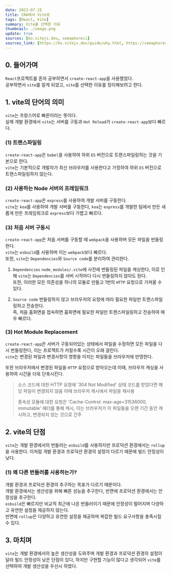 ```yaml
---
date: 2023-07-15
title: CRA에서 Vite로
tags: [React, Vite]
summary: Vite를 선택한 이유
thumbnail: ./image.png
update: true
sources: [ko.vitejs.dev, semaphoreci]
sources_link: [https://ko.vitejs.dev/guide/why.html, https://semaphoreci.com/blog/vite]
---
```



## 0. 들어가며
`React`프로젝트를 혼자 공부하면서 `create-react-app`을 사용했었다.  
공부하면서 `vite`를 알게 되었고, `vite`를 선택한 이유를 정리해보려고 한다.

## 1. vite의 단어의 의미
`vite`는 프랑스어로 빠른이라는 뜻이다.  
실제 개발 환경에서 `vite`는 서버를 구동과 `Hot Reload`가 `create-react-app`보다 빠르다.

### (1) 트랜스파일링
`create-react-app`은 `babel`을 사용하여 하위 `ES` 버전으로 트랜스파일링하는 것을 기본으로 한다.  
`vite`는 기본적으로 개발자가 최신 브라우저를 사용한다고 가정하여 하위 `ES` 버전으로 트랜스파일링하지 않는다.  

### (2) 사용하는 Node 서버의 프레임워크
`create-react-app`은 `express`를 사용하여 개발 서버를 구동한다.  
`vite`는 `koa`를 사용하여 개발 서버를 구동한다, `koa`는 `express`를 개발한 팀에서 만든 새롭게 만든 프레임워크로 `express`보다 가볍고 빠르다.  

### (3) 처음 서버 구동시
`create-react-app`은 처음 서버를 구동할 때 `webpack`을 사용하며 모든 파일을 번들링한다.  
`vite`는 `esbuild`를 사용하며 이는 `webpack`보다 빠르다.  
또한, `vite`는 `Dependencies`와 `Source code`를 분리하여 관리한다.  

1. `Dependencies`
`node_modules/.vite`에 사전에 번들링된 파일을 캐싱한다, 이로 인해 `vite`는 `Dependencies`를 서버 시작마다 다시 번들링하지 않아도 된다.  
또한, 이러한 모든 의존성을 하나의 모듈로 만들고 1번의 `HTTP` 요청으로 가져올 수 있다.

2. `Source code`
번들링하지 않고 브라우저의 요청에 따라 필요한 파일만 트랜스파일링하고 전송한다.  
즉, 처음 홈화면을 접속하면 홈화면에 필요한 파일만 트랜스파일링하고 전송하여 매우 빠르다.

### (3) Hot Module Replacement
`create-react-app`은 서버가 구동되어있는 상태에서 파일을 수정하면 모든 파일을 다시 번들링한다, 이는 프로젝트가 커질수록 시간이 오래 걸린다.  
`vite`는 변경된 파일과 변경사항이 영향을 미치는 파일들을 브라우저에 반영한다.  

또한 브라우저에서 변경된 파일을 `HTTP` 요청으로 받아오는데 이때, 브라우저 캐싱을 사용하여 시간을 더욱 단축시킨다.

>소스 코드에 대한 HTTP 요청에 '304 Not Modified' 상태 코드를 받았다면 해당 파일이 변경되지 않음 이때 브라우저 캐시에서 파일을 재사용  
>
>종속성 모듈에 대한 요청은 'Cache-Control: max-age=31536000, immutable' 헤더를 통해 캐시, 이는 브라우저가 이 파일들을 오랜 기간 동안 캐시하고, 변경되지 않는 것으로 간주


## 2. vite의 단점
`vite`는 개발 환경에서의 번들러는 `esbuild`를 사용하지만 프로덕션 환경에서는 `rollup`을 사용한다. 이처럼 개발 환경과 프로덕션 환경의 설정이 다르기 때문에 빌드 안정성이 낮다.

### (1) 왜 다른 번들러를 사용하는가?
개발 환경과 프로덕션 환경의 추구하는 목표가 다르기 때문이다.  
개발 환경에서는 생산성을 위해 빠른 성능을 추구한다, 반면에 프로덕션 환경에서는 안정성을 추구한다.  
`esbuild`은 빠르지만 비교적 최근에 나온 번들러이기 때문에 안정성이 떨어지며 다양하고 유연한 설정을 제공하지 않는다.  
반면에 `rollup`은 다양하고 유연한 설정을 제공하며 복잡한 빌드 요구사항을 충족시킬 수 있다.

## 3. 마치며
`vite`는 개발 환경에서의 높은 생산성을 도와주며 개발 환경과 프로덕션 환경의 설정이 달라 빌드 안정성이 낮은 단점이 있다, 하지만 구현할 기능이 많다고 생각되어 `vite`를 선택하여 개발 생산성을 우선시 하였다.